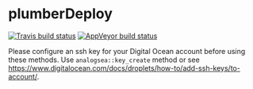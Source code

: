 
<!-- README.md is generated from README.Rmd. Please edit that file -->

plumberDeploy
=============

<!-- badges: start -->

[![Travis build
status](https://travis-ci.com/muschellij2/plumberDeploy.svg?branch=master)](https://travis-ci.com/muschellij2/plumberDeploy)
[![AppVeyor build
status](https://ci.appveyor.com/api/projects/status/github/muschellij2/plumberDeploy?branch=master&svg=true)](https://ci.appveyor.com/project/muschellij2/plumberDeploy)
<!-- badges: end -->

Please configure an ssh key for your Digital Ocean account before using
these methods. Use `analogsea::key_create` method or see
<a href="https://www.digitalocean.com/docs/droplets/how-to/add-ssh-keys/to-account/" class="uri">https://www.digitalocean.com/docs/droplets/how-to/add-ssh-keys/to-account/</a>.
